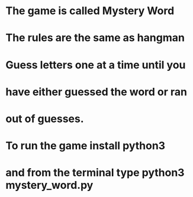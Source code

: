 # The game is called Mystery Word 

# The rules are the same as hangman

# Guess letters one at a time until you 

# have either guessed the word or ran 

# out of guesses.

# To run the game install python3

# and from the terminal type python3 mystery_word.py

